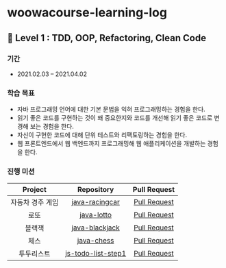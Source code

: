 # woowacourse-learning-log

## 🧩 Level 1 : TDD, OOP, Refactoring, Clean Code
### 기간
- 2021.02.03 – 2021.04.02

### 학습 목표
- 자바 프로그래밍 언어에 대한 기본 문법을 익혀 프로그래밍하는 경험을 한다.
- 읽기 좋은 코드를 구현하는 것이 왜 중요한지와 코드를 개선해 읽기 좋은 코드로 변경해 보는 경험을 한다.
- 자신이 구현한 코드에 대해 단위 테스트와 리팩토링하는 경험을 한다.
- 웹 프론트엔드에서 웹 백엔드까지 프로그래밍해 웹 애플리케이션을 개발하는 경험을 한다.

### 진행 미션
|Project |Repository |Pull Request |
|:------:|:---------:|:-----------:|
|자동차 경주 게임|[java-racingcar](https://github.com/sakjung/java-racingcar/tree/step2)|[Pull Request](https://github.com/woowacourse/java-racingcar/pull/208)| 
|로또|[java-lotto](https://github.com/sakjung/java-lotto/tree/step2)|[Pull Request](https://github.com/woowacourse/java-lotto/pull/296)|
|블랙잭|[java-blackjack](https://github.com/sakjung/java-blackjack/tree/step2)|[Pull Request](https://github.com/woowacourse/java-blackjack/pull/171)|
|체스|[java-chess](https://github.com/sakjung/java-chess/tree/step2)|[Pull Request](https://github.com/woowacourse/java-chess/pull/225)|
|투두리스트|[js-todo-list-step1](https://github.com/sakjung/js-todo-list-step1/tree/sakjung)|[Pull Request](https://github.com/woowacourse/js-todo-list-step1/pull/35)|
